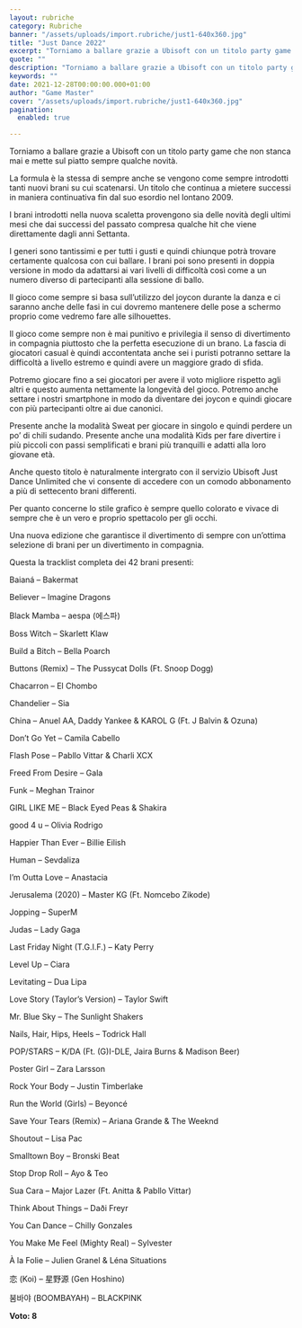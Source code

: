 ```yaml
---
layout: rubriche
category: Rubriche
banner: "/assets/uploads/import.rubriche/just1-640x360.jpg"
title: "Just Dance 2022"
excerpt: "Torniamo a ballare grazie a Ubisoft con un titolo party game che non stanca mai e mette sul piatto sempre qualche novità. La formula è la stessa di sempre anche se vengono come sempre introdotti tanti nuovi brani su cui scatenarsi. Un titolo che continua a mietere successi in maniera continuativa fin dal suo esordio [&hellip"
quote: ""
description: "Torniamo a ballare grazie a Ubisoft con un titolo party game che non stanca mai e mette sul piatto sempre qualche novità. La formula è la stessa di sempre anche se vengono come sempre introdotti tanti nuovi brani su cui scatenarsi. Un titolo che continua a mietere successi in maniera continuativa fin dal suo esordio [&hellip"
keywords: ""
date: 2021-12-28T00:00:00.000+01:00
author: "Game Master"
cover: "/assets/uploads/import.rubriche/just1-640x360.jpg"
pagination:
  enabled: true

---
```


Torniamo a ballare grazie a Ubisoft con un titolo party game che non stanca mai e mette sul piatto sempre qualche novità.

La formula è la stessa di sempre anche se vengono come sempre introdotti tanti nuovi brani su cui scatenarsi. Un titolo che continua a mietere successi in maniera continuativa fin dal suo esordio nel lontano 2009.

I brani introdotti nella nuova scaletta provengono sia delle novità degli ultimi mesi che dai successi del passato compresa qualche hit che viene direttamente dagli anni Settanta.

I generi sono tantissimi e per tutti i gusti e quindi chiunque potrà trovare certamente qualcosa con cui ballare. I brani poi sono presenti in doppia versione in modo da adattarsi ai vari livelli di difficoltà così come a un numero diverso di partecipanti alla sessione di ballo.

Il gioco come sempre si basa sull’utilizzo del joycon durante la danza e ci saranno anche delle fasi in cui dovremo mantenere delle pose a schermo proprio come vedremo fare alle silhouettes.

Il gioco come sempre non è mai punitivo e privilegia il senso di divertimento in compagnia piuttosto che la perfetta esecuzione di un brano. La fascia di giocatori casual è quindi accontentata anche sei i puristi potranno settare la difficoltà a livello estremo e quindi avere un maggiore grado di sfida.

Potremo giocare fino a sei giocatori per avere il voto migliore rispetto agli altri e questo aumenta nettamente la longevità del gioco. Potremo anche settare i nostri smartphone in modo da diventare dei joycon e quindi giocare con più partecipanti oltre ai due canonici.

Presente anche la modalità Sweat per giocare in singolo e quindi perdere un po’ di chili sudando. Presente anche una modalità Kids per fare divertire i più piccoli con passi semplificati e brani più tranquilli e adatti alla loro giovane età.

Anche questo titolo è naturalmente intergrato con il servizio Ubisoft Just Dance Unlimited che vi consente di accedere con un comodo abbonamento a più di settecento brani differenti.

Per quanto concerne lo stile grafico è sempre quello colorato e vivace di sempre che è un vero e proprio spettacolo per gli occhi.

Una nuova edizione che garantisce il divertimento di sempre con un’ottima selezione di brani per un divertimento in compagnia.

Questa la tracklist completa dei 42 brani presenti:

Baianá – Bakermat

Believer – Imagine Dragons

Black Mamba – aespa (에스파)

Boss Witch – Skarlett Klaw

Build a Bitch – Bella Poarch

Buttons (Remix) – The Pussycat Dolls (Ft. Snoop Dogg)

Chacarron – El Chombo

Chandelier – Sia

China – Anuel AA, Daddy Yankee & KAROL G (Ft. J Balvin & Ozuna)

Don’t Go Yet – Camila Cabello

Flash Pose – Pabllo Vittar & Charli XCX

Freed From Desire – Gala

Funk – Meghan Trainor

GIRL LIKE ME – Black Eyed Peas & Shakira

good 4 u – Olivia Rodrigo

Happier Than Ever – Billie Eilish

Human – Sevdaliza

I’m Outta Love – Anastacia

Jerusalema (2020) – Master KG (Ft. Nomcebo Zikode)

Jopping – SuperM

Judas – Lady Gaga

Last Friday Night (T.G.I.F.) – Katy Perry

Level Up – Ciara

Levitating – Dua Lipa

Love Story (Taylor’s Version) – Taylor Swift

Mr. Blue Sky – The Sunlight Shakers

Nails, Hair, Hips, Heels – Todrick Hall

POP/STARS – K/DA (Ft. (G)I-DLE, Jaira Burns & Madison Beer)

Poster Girl – Zara Larsson

Rock Your Body – Justin Timberlake

Run the World (Girls) – Beyoncé

Save Your Tears (Remix) – Ariana Grande & The Weeknd

Shoutout – Lisa Pac

Smalltown Boy – Bronski Beat

Stop Drop Roll – Ayo & Teo

Sua Cara – Major Lazer (Ft. Anitta & Pabllo Vittar)

Think About Things – Daði Freyr

You Can Dance – Chilly Gonzales

You Make Me Feel (Mighty Real) – Sylvester

À la Folie – Julien Granel & Léna Situations

恋 (Koi) – 星野源 (Gen Hoshino)

붐바야 (BOOMBAYAH) – BLACKPINK

**Voto: 8**